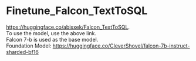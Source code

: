 # Finetune_Falcon_TextToSQL
https://huggingface.co/abisxek/Falcon_TextToSQL. <br />
To use the model, use the above link.<br />
Falcon 7-b is used as the base model.<br />
Foundation Model: https://huggingface.co/CleverShovel/falcon-7b-instruct-sharded-bf16
